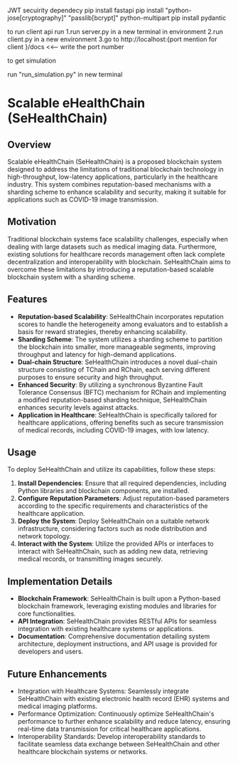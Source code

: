JWT secuirity dependecy
pip install fastapi
pip install "python-jose[cryptography]" "passlib[bcrypt]" python-multipart
pip install pydantic

to run client api run 
1.run server.py in a new terminal in environment
2.run client.py in a new environment
3.go to http://localhost:{port mention for client }/docs <<-- write the port number 


to get simulation

run "run_simulation.py" in new terminal

# Scalable eHealthChain (SeHealthChain)

## Overview
Scalable eHealthChain (SeHealthChain) is a proposed blockchain system designed to address the limitations of traditional blockchain technology in high-throughput, low-latency applications, particularly in the healthcare industry. This system combines reputation-based mechanisms with a sharding scheme to enhance scalability and security, making it suitable for applications such as COVID-19 image transmission.

## Motivation
Traditional blockchain systems face scalability challenges, especially when dealing with large datasets such as medical imaging data. Furthermore, existing solutions for healthcare records management often lack complete decentralization and interoperability with blockchain. SeHealthChain aims to overcome these limitations by introducing a reputation-based scalable blockchain system with a sharding scheme.

## Features
- **Reputation-based Scalability**: SeHealthChain incorporates reputation scores to handle the heterogeneity among evaluators and to establish a basis for reward strategies, thereby enhancing scalability.
- **Sharding Scheme**: The system utilizes a sharding scheme to partition the blockchain into smaller, more manageable segments, improving throughput and latency for high-demand applications.
- **Dual-chain Structure**: SeHealthChain introduces a novel dual-chain structure consisting of TChain and RChain, each serving different purposes to ensure security and high throughput.
- **Enhanced Security**: By utilizing a synchronous Byzantine Fault Tolerance Consensus (BFTC) mechanism for RChain and implementing a modified reputation-based sharding technique, SeHealthChain enhances security levels against attacks.
- **Application in Healthcare**: SeHealthChain is specifically tailored for healthcare applications, offering benefits such as secure transmission of medical records, including COVID-19 images, with low latency.

## Usage
To deploy SeHealthChain and utilize its capabilities, follow these steps:
1. **Install Dependencies**: Ensure that all required dependencies, including Python libraries and blockchain components, are installed.
2. **Configure Reputation Parameters**: Adjust reputation-based parameters according to the specific requirements and characteristics of the healthcare application.
3. **Deploy the System**: Deploy SeHealthChain on a suitable network infrastructure, considering factors such as node distribution and network topology.
4. **Interact with the System**: Utilize the provided APIs or interfaces to interact with SeHealthChain, such as adding new data, retrieving medical records, or transmitting images securely.

## Implementation Details
- **Blockchain Framework**: SeHealthChain is built upon a Python-based blockchain framework, leveraging existing modules and libraries for core functionalities.
- **API Integration**: SeHealthChain provides RESTful APIs for seamless integration with existing healthcare systems or applications.
- **Documentation**: Comprehensive documentation detailing system architecture, deployment instructions, and API usage is provided for developers and users.

## Future Enhancements
- Integration with Healthcare Systems: Seamlessly integrate SeHealthChain with existing electronic health record (EHR) systems and medical imaging platforms.
- Performance Optimization: Continuously optimize SeHealthChain's performance to further enhance scalability and reduce latency, ensuring real-time data transmission for critical healthcare applications.
- Interoperability Standards: Develop interoperability standards to facilitate seamless data exchange between SeHealthChain and other healthcare blockchain systems or networks.


